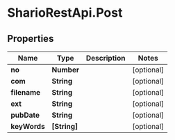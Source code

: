 # SharioRestApi.Post

## Properties
Name | Type | Description | Notes
------------ | ------------- | ------------- | -------------
**no** | **Number** |  | [optional] 
**com** | **String** |  | [optional] 
**filename** | **String** |  | [optional] 
**ext** | **String** |  | [optional] 
**pubDate** | **String** |  | [optional] 
**keyWords** | **[String]** |  | [optional] 


